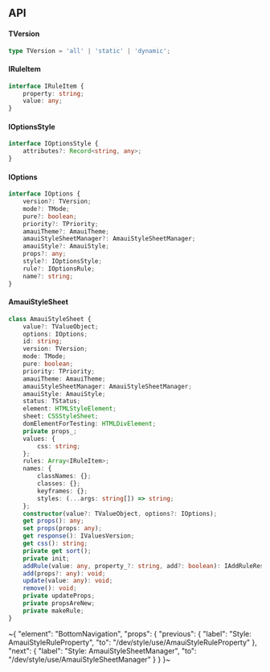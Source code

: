 

## API

#### TVersion

```ts
type TVersion = 'all' | 'static' | 'dynamic';
```

#### IRuleItem

```ts
interface IRuleItem {
    property: string;
    value: any;
}
```

#### IOptionsStyle

```ts
interface IOptionsStyle {
    attributes?: Record<string, any>;
}
```

#### IOptions

```ts
interface IOptions {
    version?: TVersion;
    mode?: TMode;
    pure?: boolean;
    priority?: TPriority;
    amauiTheme?: AmauiTheme;
    amauiStyleSheetManager?: AmauiStyleSheetManager;
    amauiStyle?: AmauiStyle;
    props?: any;
    style?: IOptionsStyle;
    rule?: IOptionsRule;
    name?: string;
}
```

#### AmauiStyleSheet

```ts
class AmauiStyleSheet {
    value?: TValueObject;
    options: IOptions;
    id: string;
    version: TVersion;
    mode: TMode;
    pure: boolean;
    priority: TPriority;
    amauiTheme: AmauiTheme;
    amauiStyleSheetManager: AmauiStyleSheetManager;
    amauiStyle: AmauiStyle;
    status: TStatus;
    element: HTMLStyleElement;
    sheet: CSSStyleSheet;
    domElementForTesting: HTMLDivElement;
    private props_;
    values: {
        css: string;
    };
    rules: Array<IRuleItem>;
    names: {
        classNames: {};
        classes: {};
        keyframes: {};
        styles: (...args: string[]) => string;
    };
    constructor(value?: TValueObject, options?: IOptions);
    get props(): any;
    set props(props: any);
    get response(): IValuesVersion;
    get css(): string;
    private get sort();
    private init;
    addRule(value: any, property_?: string, add?: boolean): IAddRuleResponse;
    add(props?: any): void;
    update(value: any): void;
    remove(): void;
    private updateProps;
    private propsAreNew;
    private makeRule;
}
```


~{
  "element": "BottomNavigation",
  "props": {
    "previous": {
      "label": "Style: AmauiStyleRuleProperty",
      "to": "/dev/style/use/AmauiStyleRuleProperty"
    },
    "next": {
      "label": "Style: AmauiStyleSheetManager",
      "to": "/dev/style/use/AmauiStyleSheetManager"
    }
  }
}~

